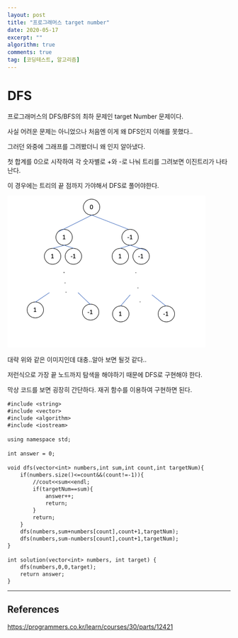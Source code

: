 ```yaml
---
layout: post
title: "프로그래머스 target number"
date: 2020-05-17
excerpt: ""
algorithm: true
comments: true
tag: [코딩테스트, 알고리즘]
---
```

# DFS
프로그래머스의 DFS/BFS의 최하 문제인 target Number 문제이다.

사실 어려운 문제는 아니었으나 처음엔 이게 왜 DFS인지 이해를 못했다..

그러던 와중에 그래프를 그려봤더니 왜 인지 알아냈다.

첫 합계를 0으로 시작하여 각 숫자별로 +와 -로 나눠 트리를 그려보면 이진트리가 나타난다.

이 경우에는 트리의 끝 점까지 가야해서 DFS로 풀어야한다.

![targetnum](/assets/img/post_img/targetNum.png)

대략 위와 같은 이미지인데 대충..알아 보면 될것 같다..

저런식으로 가장 끝 노드까지 탐색을 해야하기 때문에 DFS로 구현해야 한다.

막상 코드를 보면 굉장히 간단하다. 재귀 함수를 이용하여 구현하면 된다.

    #include <string>
    #include <vector>
    #include <algorithm>
    #include <iostream>

    using namespace std;

    int answer = 0;

    void dfs(vector<int> numbers,int sum,int count,int targetNum){
        if(numbers.size()<=count&&(count!=-1)){
            //cout<<sum<<endl;
            if(targetNum==sum){
                answer++;
                return;
            }
            return;
        }
        dfs(numbers,sum+numbers[count],count+1,targetNum);
        dfs(numbers,sum-numbers[count],count+1,targetNum);
    }

    int solution(vector<int> numbers, int target) {
        dfs(numbers,0,0,target);
        return answer;
    }

<hr>

## References

https://programmers.co.kr/learn/courses/30/parts/12421